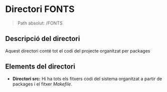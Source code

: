 # Directori FONTS

> Path absolut: /FONTS

## Descripció del directori
Aquest directori conté tot el codi del projecte organitzat per packages

## Elements del directori

- **Directori src:**
Hi ha tots els fitxers codi del sistema organitzat a partir de packages i el fitxer *Makefile*.